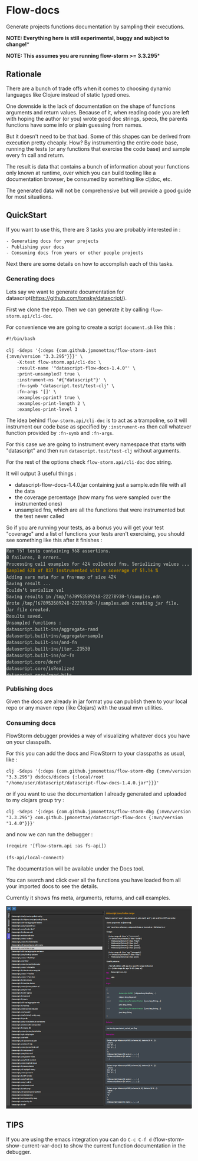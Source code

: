 # Flow-docs

Generate projects functions documentation by sampling their executions.

**NOTE: Everything here is still experimental, buggy and subject to change!***

**NOTE: This assumes you are running flow-storm >= 3.3.295***

## Rationale

There are a bunch of trade offs when it comes to choosing dynamic languages like Clojure instead of static typed ones. 

One downside is the lack of documentation on the shape of functions arguments and return values. Because of it, when reading code 
you are left with hoping the author (or you) wrote good doc strings, specs, the parents functions have some info or plain guessing from names.

But it doesn't need to be that bad. Some of this shapes can be derived from execution pretty cheaply. How? By instrumenting the entire code base, 
running the tests (or any functions that exercise the code base) and sample every fn call and return.

The result is data that contains a bunch of information about your functions only known at runtime, over which you can build tooling like a 
documentation browser, be consumed by something like cljdoc, etc.

The generated data will not be comprehensive but will provide a good guide for most situations. 

##  QuickStart

If you want to use this, there are 3 tasks you are probably interested in :

	- Generating docs for your projects
	- Publishing your docs
	- Consuming docs from yours or other people projects

Next there are some details on how to accomplish each of this tasks.

### Generating docs

Lets say we want to generate documentation for datascript(https://github.com/tonsky/datascript/). 

First we clone the repo. Then we can generate it by calling `flow-storm.api/cli-doc`. 

For convenience we are going to create a script `document.sh` like this :

```
#!/bin/bash

clj -Sdeps '{:deps {com.github.jpmonettas/flow-storm-inst {:mvn/version "3.3.295"}}}' \
    -X:test flow-storm.api/cli-doc \
    :result-name '"datascript-flow-docs-1.4.0"' \
    :print-unsampled? true \
    :instrument-ns '#{"datascript"}' \
    :fn-symb 'datascript.test/test-clj' \
    :fn-args '[]' \
    :examples-pprint? true \
    :examples-print-length 2 \
    :examples-print-level 3 
```

The idea behind `flow-storm.api/cli-doc` is to act as a trampoline, so it will instrument our code base as specified by `:instrument-ns` 
then call whatever function provided by `:fn-symb` and `:fn-args`.

For this case we are going to instrument every namespace that starts with "datascript" and then run `datascript.test/test-clj` without arguments.

For the rest of the options check `flow-storm.api/cli-doc` doc string.

It will output 3 useful things :

- datascript-flow-docs-1.4.0.jar containing just a sample.edn file with all the data
- the coverage percentage (how many fns were sampled over the instrumented ones)
- unsampled fns, which are all the functions that were instrumented but the test never called

So if you are running your tests, as a bonus you will get your test "coverage" and a list of functions your 
tests aren't exercising, you should see something like this after it finishes :

![demo](./images/flow_docs_cli.png)

### Publishing docs

Given the docs are already in jar format you can publish them to your local repo or any maven repo (like Clojars) 
with the usual mvn utilities.

### Consuming docs

FlowStorm debugger provides a way of visualizing whatever docs you have on your classpath.

For this you can add the docs and FlowStorm to your classpaths as usual, like :

```
clj -Sdeps '{:deps {com.github.jpmonettas/flow-storm-dbg {:mvn/version "3.3.295"} dsdocs/dsdocs {:local/root "/home/user/datascript/datascript-flow-docs-1.4.0.jar"}}}'
```	

or if you want to use the documentation I already generated and uploaded to my clojars group try :

```
clj -Sdeps '{:deps {com.github.jpmonettas/flow-storm-dbg {:mvn/version "3.3.295"} com.github.jpmonettas/datascript-flow-docs {:mvn/version "1.4.0"}}}'
```	

and now we can run the debugger :

```
(require '[flow-storm.api :as fs-api])

(fs-api/local-connect)
```

The documentation will be available under the Docs tool.

You can search and click over all the functions you have loaded from all your imported docs to see the details.

Currently it shows fns meta, arguments, returns, and call examples.

![demo](./images/flow_docs_browser.png)

## TIPS

If you are using the emacs integration you can do `C-c C-f d` (flow-storm-show-current-var-doc) to show the current function documentation 
in the debugger.
